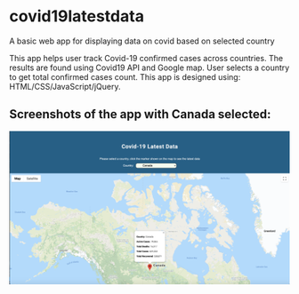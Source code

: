 # covid19latestdata
A basic web app for displaying data on covid based on selected country

This app helps user track Covid-19 confirmed cases across countries.
The results are found using Covid19 API and Google map.
User selects a country to get total confirmed cases count.
This app is designed using: HTML/CSS/JavaScript/jQuery.

## Screenshots of the app with Canada selected:
![Screenshot (12)](https://github.com/johnakhilomen/covid19latestdata/blob/main/Screen%20Shot%202021-01-06%20at%2011.54.52.png)

